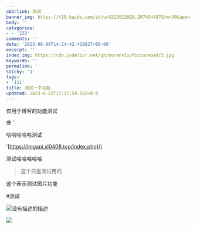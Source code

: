 ```yaml
---
abbrlink: 测试
banner_img: https://t10.baidu.com/it/u=3323812928,207454487&fm=30&app=106&f=JPEG?w=312&h=208&s=72FA3DC549AA072A8EBD1DB603005010
body: ''
categories:
- - '222'
comments: ''
date: '2023-06-09T14:24:42.418827+08:00'
excerpt: ''
index_img: https://cdn.jsdelivr.net/gh/morannlx/Picturebed/2.jpg
keywords: ''
permalink: ''
sticky: '1'
tags:
- '111'
title: 测试一下功能
updated: 2023-6-22T17:17:59.562+8:0
---
```

仅用于博客的功能测试

😎 '

哈哈哈哈哈测试

'[https://imgapi.xl0408.top/index.php]()

测试哈哈哈哈哈

> 这个只是测试用的

这个表示测试图片功能

#测试

![]()![没有描述的描述](https://cdn.jsdelivr.net/gh/morannlx/Picturebed/2.jpg)![]()

![](https://cdn.jsdelivr.net/gh/morannlx/Picturebed/3.jpeg)
